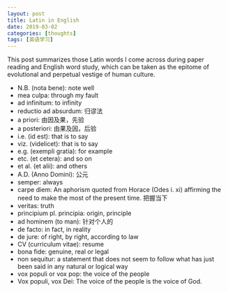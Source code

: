 ```yaml
---
layout: post
title: Latin in English
date: 2019-03-02
categories: [thoughts]
tags: [英语学习]
---
```


This post summarizes those Latin words I come across during paper reading and English word study, which can be taken as the epitome of evolutional and perpetual vestige of human culture.

-   N.B. (nota bene): note well
-   mea culpa: through my fault
-   ad infinitum: to infinity
-   reductio ad absurdum: 归谬法
-   a priori: 由因及果，先验
-   a posteriori: 由果及因，后验
-   i.e. (id est): that is to say
-   viz. (videlicet): that is to say
-   e.g. (exempli gratia): for example
-   etc. (et cetera): and so on
-   et al. (et alii): and others
-   A.D. (Anno Domini): 公元
-   semper: always
-   carpe diem: An aphorism quoted from Horace (Odes i. xi) affirming the need to make the most of the present time. 把握当下
-   veritas: truth
-   principium pl. principia: origin, principle
-   ad hominem (to man): 针对个人的
-   de facto: in fact, in reality
-   de jure: of right, by right, according to law
-   CV (curriculum vitae): resume
-   bona fide: genuine, real or legal
-   non sequitur: a statement that does not seem to follow what has just been said in any natural or logical way
-   vox populi or vox pop: the voice of the people
-   Vox populi, vox Dei: The voice of the people is the voice of God.
